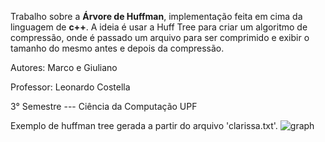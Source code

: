 Trabalho sobre a **Árvore de Huffman**, implementação feita em cima da linguagem de **c++**.
A ideia é usar a Huff Tree para criar um algoritmo de compressão, onde é passado um arquivo para ser comprimido e exibir o tamanho do mesmo antes e depois da compressão.

Autores: Marco e Giuliano 

Professor:  Leonardo Costella 

3° Semestre --- Ciência da Computação UPF

Exemplo de huffman tree gerada a partir do arquivo 'clarissa.txt'.
![graph](https://github.com/MrcSanto/Huffman-Tree/assets/143303894/8af98838-638e-4c3a-9776-348d4358eedd)



